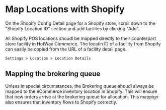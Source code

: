 # Map Locations with Shopify

On the Shopify Config Detail page for a Shopify store, scroll down to the "Shopify Location ID" section and add facilites by clicking "Add".

All Shopify POS locations shoudl be mapped directly to their counterpart store facility in HotWax Commerce.
The locatin ID of a facility from Shopify can easily be copied from the URL of a facility detail page.

```
Settings > Locatios > Location Details
```

## Mapping the brokering queue

Unless in special circumstances, the Brokering queue shoudl always be mapped to the eCommerce inventory location in Shopify. This will ensure that new orders arrive at the brokering queue for allocation. This mappign also ensures that inventory flows to Shopify correctly.